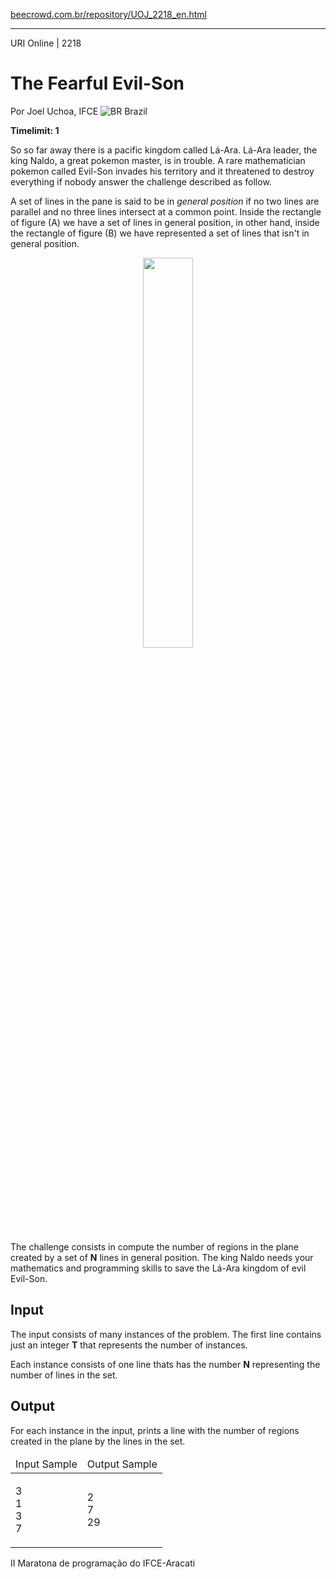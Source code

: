 <p><a href="https://www.beecrowd.com.br/repository/UOJ_2218_en.html">beecrowd.com.br/repository/UOJ_2218_en.html</a></p><hr>
<div>
  <span>URI Online | 2218</span>
  <h1>The Fearful Evil-Son</h1>
  <div>
    <p>Por Joel Uchoa, IFCE <img src="https://resources.beecrowd.com.br/gallery/images/flags/br.gif" alt="BR"> Brazil</p>
  </div>
  <strong>Timelimit: 1</strong>
</div>
<div>
<div>
  <p>
  So so far away there is a pacific kingdom called Lá-Ara. Lá-Ara leader, the king Naldo, a great pokemon master, is in trouble. A rare mathematician pokemon called Evil-Son invades his territory and it threatened to destroy everything if nobody answer the challenge described as follow.</p>
  <p>
   A set of lines in the pane is said to be in <em>general position</em>
  if no two lines are parallel and no three lines intersect at a common point. Inside the rectangle of figure (A) we have a set of lines in general position, in other hand, inside the rectangle of figure (B) we have represented a set of lines that isn't in general position.</p>
  <center>
    <img src="https://resources.beecrowd.com.br/gallery/images/problems/UOJ_2218.png" alt="" style="width: 40%;">
  </center>
  <p>
  The challenge consists in compute the number of regions in the plane created by a set of <strong>N</strong> lines in general position. The king Naldo needs your mathematics and programming skills to save the Lá-Ara kingdom of evil Evil-Son.</p>
</div>
<h2>Input</h2>
<div>
  <p>The input consists of many instances of the problem. The first line contains just an integer <strong>T</strong> that represents the number of instances.</p>
  <p>
   Each instance consists of one line thats has the number <strong>N</strong>
  representing the number of lines in the set.</p>
</div>
<h2>Output</h2>
<div>
  <p>
  For each instance in the input, prints a line with the number of regions created in the plane by the lines in the set.</p>
</div>
<div></div>
<table>
  <thead>
    <tr>
      <td>Input Sample</td>
      <td>Output Sample</td>
    </tr>
  </thead>
  <tbody>
    <tr>
      <td>
        <p>3<br>
         1<br>
         3<br>
         7</p>
      </td>
      <td>
        <p>2<br>
         7<br>
         29</p>
      </td>
    </tr>
  </tbody>
</table>
<div></div>
  <p>
  II Maratona de programação do IFCE-Aracati</p>
</div>